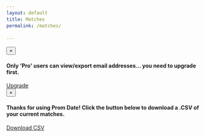 ```yaml
---
layout: default
title: Matches
permalink: /matches/

---
```

<!-- Upgrade Modal -->
<div class="modal fade" id="upgrade" tabindex="-1" role="dialog" aria-labelledby="#" aria-hidden="true">
  <div class="modal-dialog">
    <div class="modal-content">
      <div class="modal-header">
        <button type="button" class="close" data-dismiss="modal" aria-label="Close"><span aria-hidden="true">&times;</span></button>
      </div>
      <div class="modal-body">
        <h4 id="myModalLabel">Only 'Pro' users can view/export email addresses... you need to upgrade first.</h4>
      </div>
      <div class="modal-footer">
        <a type="button" class="btn btn-primary" href="/users/plan">Upgrade</a>
      </div>
    </div>
  </div>
</div>

<!-- Export Modal -->
<div class="plan-startup---pro modal fade" id="export" tabindex="-1" role="dialog" aria-labelledby="#" aria-hidden="true">
  <div class="modal-dialog">
    <div class="modal-content">
      <div class="modal-header">
        <button type="button" class="close" data-dismiss="modal" aria-label="Close"><span aria-hidden="true">&times;</span></button>
      </div>
      <div class="modal-body">
        <h4 id="myModalLabel">Thanks for using Prom Date! Click the button below to download a .CSV of your current matches.</h4>
      </div>
      <div class="modal-footer">
        <a type="button" class="btn btn-primary" href="/export/matches.csv">Download CSV</a>
      </div>
    </div>
  </div>
</div>


<div class="signed-in" style="display:none;">
<div id="main" class="row">
  <div class="pull-left">
  <div id="match-count" class="btn-circle-sm">
    <span id="match_number">0</span>
    <p>Matches</p>
  </div>
  </div>

  <div class="pull-right plan-startup---pro plan-tester">
    <div style="text-align:center; font-size:1.4em; margin:15px;">
      <a href="#" class="btn btn-success" data-toggle="modal" data-target="#export">Export List</a>
    </div>
  </div>
  <div class="pull-right plan-startup">
    <div style="text-align:center; font-size:1.4em; margin:15px;">
      <a href="#" class="btn btn-success" data-toggle="modal" data-target="#upgrade">Export List</a>
    </div>
  </div>
</div>

<h1 class="post-title">Matches</h1>

Your matches are below. Email addresses become visible and can be exported if you upgrade ($3). Get to work!

<div class="actuals matches-table">
    <ul id="actual_matches">

    </ul>
</div>


<div id="match_template" style="display:none;">


<li class='panel text-left'>
  <div class="row">
    <div class="col-xs-3">
      <img src='/img/avatar.gif' class='img-circle avatar'>
    </div>
    <h3 class="text-center col-xs-9">%name%</h3>
  </div>
  <br />
  <div class="row">
    <div class="col-xs-12">
      <ul>
        %tags%
      </ul>
    </div>
  </div>
  <div class="info_block email">
    <h4>Email:</h4>
    <p><a href="#">%email%</a></p>
  </div>

  <div class="info_block">
    <span class="close">x</span>
    <h4>Details:</h4>
    <p>%info%</p>
  </div>
</li>

</div>


<script type="text/javascript">
  bowtie.user.info(function(user){
    if(!user){ return; }

    if(user){
      $('.signed-in').show();
      var promDate = new dmProject("pr_Tl1Eehzg", user);
      promDate.get_actual_matches();


    }
  });
</script>
